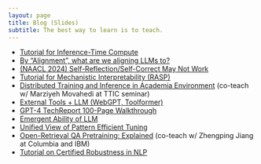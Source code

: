 ```yaml
---
layout: page
title: Blog (Slides)
subtitle: The best way to learn is to teach.
---
```


<ul>
<li> <a href="https://docs.google.com/presentation/d/16ZSH6uOKDY7jILUyRxAH3-gywox_KUmP/edit?usp=drive_link&ouid=111912319459945992784&rtpof=true&sd=true">Tutorial for Inference-Time Compute</a></li>
<li><a href="https://chenghao-yang.notion.site/By-Alignment-What-are-we-aligning-LLMs-to-75be789fe7884a03816c4314a0681c2c">By “Alignment”, what are we aligning LLMs to?</a> </li>
<li> <a href="https://docs.google.com/presentation/d/1Ph9qLTwl6LG735fSoLOTkaTH_nsPR1hA/edit?usp=drive_link&ouid=111912319459945992784&rtpof=true&sd=true">(NAACL 2024) Self-Reflection/Self-Correct May Not Work</a></li>
<li> <a href="https://docs.google.com/presentation/d/1oIPHP_7qjsrnrDb3kdZIUZt-wQofkiQl/edit?usp=sharing&ouid=111912319459945992784&rtpof=true&sd=true">Tutorial for Mechanistic Interpretability (RASP)</a> </li>
<li><a href="https://docs.google.com/presentation/d/1AduB4KWxX_vLuPmHGsy5r2NiGz8o1w7G/edit?usp=sharing&ouid=111912319459945992784&rtpof=true&sd=true">Distributed Training and Inference in Academia Environment</a> (co-teach w/ Marziyeh Movahedi at TTIC seminar)</li>
<li><a href="https://docs.google.com/presentation/d/1Qlb3zTLSSpsyk0r27Qn2zBNl_40wO-sZ/edit?usp=sharing&ouid=111912319459945992784&rtpof=true&sd=true">External Tools + LLM (WebGPT, Toolformer)</a> </li>
<li><a href="https://docs.google.com/presentation/d/1QDWR6DgHpeYFeOPBG-V0uy9KRzVaHyif/edit?usp=sharing&ouid=111912319459945992784&rtpof=true&sd=true">GPT-4 TechReport 100-Page Walkthrough</a></li>
  <li>      <a href="https://docs.google.com/presentation/d/1eHWRBEmAYVW_y5PMavhmuY6pS0LtvSFY/edit?usp=share_link&ouid=111912319459945992784&rtpof=true&sd=true">Emergent Ability of LLM</a> </li>
   <li>     <a href="https://docs.google.com/presentation/d/1ujdbaLNRAN7YcdUsYisR837Op0Tu9e27/edit?usp=share_link&ouid=111912319459945992784&rtpof=true&sd=true">Unified View of Pattern Efficient Tuning</a> </li>
   <li>     <a href="https://drive.google.com/file/d/1RpGkUbsBSgIeVLy6IOqq2e3XL39Zoon-/view?usp=share_link">Open-Retrieval QA Pretraining: Explained</a> (co-teach w/ Zhengping Jiang at Columbia and IBM) </li>
    <li>    <a href="https://drive.google.com/file/d/1Er7gXmnsNmzyA95mxWaPpjuGe5VEpbFv/view?usp=share_link">Tutorial on Certified Robustness in NLP</a> </li>
</ul>